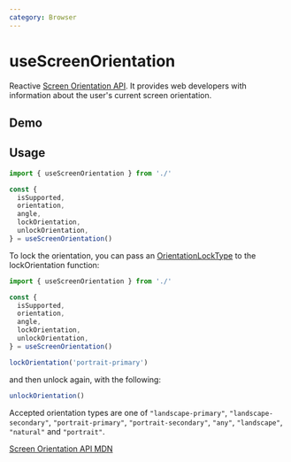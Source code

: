 ```yaml
---
category: Browser
---
```


# useScreenOrientation

Reactive [Screen Orientation API](https://developer.mozilla.org/en-US/docs/Web/API/Screen_Orientation_API). It provides web developers with information about the user's current screen orientation.

## Demo

<script setup>
import Demo from './demo.vue'
</script>

<Demo />

## Usage

```ts
import { useScreenOrientation } from './'

const {
  isSupported,
  orientation,
  angle,
  lockOrientation,
  unlockOrientation,
} = useScreenOrientation()
```

To lock the orientation, you can pass an [OrientationLockType](https://developer.mozilla.org/en-US/docs/Web/API/ScreenOrientation/type) to the lockOrientation function:

```ts
import { useScreenOrientation } from './'

const {
  isSupported,
  orientation,
  angle,
  lockOrientation,
  unlockOrientation,
} = useScreenOrientation()

lockOrientation('portrait-primary')
```

and then unlock again, with the following:

```ts
unlockOrientation()
```

Accepted orientation types are one of `"landscape-primary"`, `"landscape-secondary"`, `"portrait-primary"`, `"portrait-secondary"`, `"any"`, `"landscape"`, `"natural"` and `"portrait"`.

[Screen Orientation API MDN](https://developer.mozilla.org/en-US/docs/Web/API/Screen_Orientation_API)
